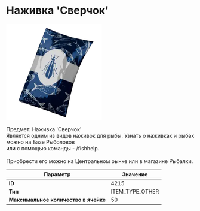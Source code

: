# Наживка 'Сверчок'

![Item Image](../img/4215.webp?raw=true)

Предмет: Наживка 'Сверчок'<br>Является одним из видов наживок для рыбы. Узнать о наживках и рыбах можно на Базе Рыболовов<br>или с помощью команды - /fishhelp.<br><br>Приобрести его можно на Центральном рынке или в магазине Рыбалки.


| Параметр | Значение |
|----------|----------|
| **ID** | 4215 |
| **Тип** | ITEM_TYPE_OTHER |
| **Максимальное количество в ячейке** | 50 |

